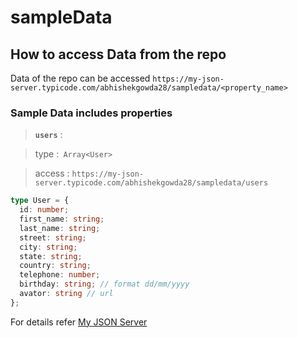 # sampleData 


## How to access Data from the repo

 Data of the repo can be accessed ```https://my-json-server.typicode.com/abhishekgowda28/sampledata/<property_name>```

### Sample Data includes properties

> **`users`** : 

  > type :``` Array<User>```

  > access : ```https://my-json-server.typicode.com/abhishekgowda28/sampledata/users```

```ts
type User = {
  id: number;
  first_name: string;
  last_name: string;
  street: string;
  city: string;
  state: string;
  country: string;
  telephone: number;
  birthday: string; // format dd/mm/yyyy
  avator: string // url
};

```

For details refer [My JSON Server](https://my-json-server.typicode.com/)
